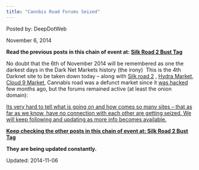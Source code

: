 ```yaml
---
title: "Cannbis Road Forums Seized"
---
```


Posted by: DeepDotWeb

<span>November 6, 2014</span>

<p><strong>Read the previous posts in this chain of event at: <a href="tag/silkroad2bust/">Silk Road 2 Bust Tag</a></strong></p>
<p>No doubt that the 6th of November 2014 will be remembered as one the darkest days in the Dark Net Markets history (the irony)  This is the 4th Darknet site to be taken down today &#8211; along with <a href="/2014/11/06/silk-road-2-seized/">Silk road 2</a> , <a href="/2014/11/06/multiple-market-takedown-hydra-marketplace-seized/">Hydra Market, Cloud 9 Market</a>, Cannabis road was a defunct market since it <a href="/2014/08/25/cannabis-road-hacked-100000-in-btc-gone/">was hacked</a> few months ago, but the forums remained active (at least the onion domain):</p>
<p><a href="/imgs/2014/11/cannabisRoad1.png"/>
<p>Its very hard to tell what is going on and how comes so many sites &#8211; that as far as we know, have no connection with each other are getting seized. We will keep following and updating as more info becomes available.</p>
<p><strong>Keep checking the other posts in this chain of event at: <a href="tag/silkroad2bust/">Silk Road 2 Bust Tag </a></strong></p>
<p><strong>They are being updated constantly.</strong></p>

Updated: 2014-11-06
    
